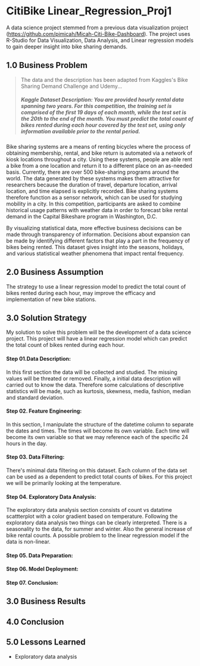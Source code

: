 # CitiBike Linear_Regression_Proj1
A data science project stemmed from a previous data visualization project (https://github.com/pimicah/Micah-Citi-Bike-Dashboard).  The project uses R-Studio for Data Visualization, Data Analysis, and Linear regression models to gain deeper insight into bike sharing demands.

## 1.0 Business Problem
> The data and the description has been adapted from Kaggles's Bike Sharing Demand Challenge and Udemy...
> ##### Kaggle Dataset Description: You are provided hourly rental data spanning two years. For this competition, the training set is comprised of the first 19 days of each month, while the test set is the 20th to the end of the month. You must predict the total count of bikes rented during each hour covered by the test set, using only information available prior to the rental period.
> 
Bike sharing systems are a means of renting bicycles where the process of obtaining membership, rental, and bike return is automated via a network of kiosk locations throughout a city. Using these systems, people are able rent a bike from a one location and return it to a different place on an as-needed basis. Currently, there are over 500 bike-sharing programs around the world.  The data generated by these systems makes them attractive for researchers because the duration of travel, departure location, arrival location, and time elapsed is explicitly recorded. Bike sharing systems therefore function as a sensor network, which can be used for studying mobility in a city. In this competition, participants are asked to combine historical usage patterns with weather data in order to forecast bike rental demand in the Capital Bikeshare program in Washington, D.C.

By visualizing statistical data, more effective business decisions can be made through transparency of information. Decisions about expansion can be made by identifying different factors that play a part in the frequency of bikes being rented.  This dataset gives insight into the seasons, holidays, and various statistical weather phenomena that impact rental frequency. 
## 2.0 Business Assumption
The strategy to use a linear regression model to predict the total count of bikes rented during each hour, may improve the efficacy and implementation of new bike stations.

## 3.0 Solution Strategy
My solution to solve this problem will be the development of a data science project. This project will have a linear regression model which can predict the total count of bikes rented during each hour.

#### Step 01.Data Description:
In this first section the data will be collected and studied. The missing values will be threated or removed. Finally, a initial data description will carried out to know the data. Therefore some calculations of descriptive statistics will be made, such as kurtosis, skewness, media, fashion, median and standard deviation.

#### Step 02. Feature Engineering:
In this section, I manipulate the structure of the datetime column to separate the dates and times.  The times will become its own variable.  Each time will become its own variable so that we may reference each of the specific 24 hours in the day.  

#### Step 03. Data Filtering:
There's minimal data filtering on this dataset.  Each column of the data set can be used as a dependent to predict total counts of bikes.  For this project we will be primarily looking at the temperature.

#### Step 04. Exploratory Data Analysis:
The exploratory data analysis section consists of count vs datatime scattterplot with a color gradient based on temperature.  Following the exploratory data analysis two things can be clearly interpreted.  There is a seasonality to the data, for summer and winter.  Also the general increase of bike rental counts.  A possible problem to the linear regression model if the data is non-linear.

#### Step 05. Data Preparation: 


#### Step 06. Model Deployment:


#### Step 07. Conclusion:


## 3.0 Business Results


## 4.0 Conclusion


## 5.0 Lessons Learned
- Exploratory data analysis
